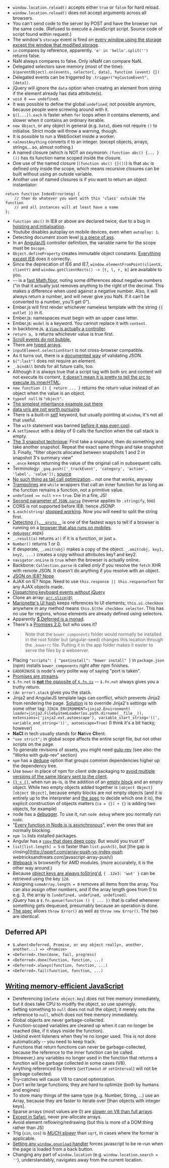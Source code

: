 * `window.location.reload()` accepts either `true` or `false` for hard reload.
* `window.location.reload()` does not accept arguments across all browsers.
* You can't send code to the server by POST and have the browser run the same code. (Refused to execute a JavaScript script. Source code of script found within request.)
* The window's `storage` event is fired on [every window using the storage except the window that modified storage][stackoverflow].
* `in` compares by reference, apparently. `'e' in 'hello'.split('')` returns false.
* NaN always compares to false. Only isNaN can compare NaN.
* Delegated selectors save memory (most of the time): `$(parentObject).on(events, selector[, data], function (event) {})`
* Delegated events can be triggered by `.trigger("myCustomEvent", [data])`.
* jQuery will ignore the `data` option when creating an element from string if the element already has data attribute(s).
* `void 0 === undefined`.
* It was possible to define the global `undefined`; not possible anymore, because people were screwing around with it.
* `$([...]).each` is faster when `for` loops when it contains elements, and slower when it contains an ordinary iterable.
* `new Object`, or any object in general (e.g. `Date`), does not require `()` to initialise. Strict mode will throw a warning, though.
* It is possible to run a WebSocket inside a worker.
* `+almostAnything` converts it to an integer. (except objects, arrays, strings... so, almost nothing.)
* A named closure (which is NOT an oxymoron: `(function abc() {... }())` has its function name scoped inside the closure.
* One use of the named closure (`(function abc() {}())`) is that `abc` is defined only inside the scope, which means recursive closures can be built without using an outside variable.
* Another use of named closures is if you want to return an object instantiator:

```
return function IndexError(msg) {
    // then do whatever you want with this 'class' outside the function 
    // and all instances will at least have a name
};
```

* `function abc()` in IE8 or above are declared twice, due to a bug in [hoisting and initialisation][github].
* Youtube disables autoplay on mobile devices, even when `autoplay: 1`.
* Detecting document zoom level [is a piece of ass][stackoverflow 2].
* In an [AngularJS][angularjs] controller definition, the variable name for the scope must be `$scope`.
* `Object.defineProperty` creates immutable object constants. [Everything except IE8][mozilla] does it correctly.
* Since the deprecation of IE6 and IE7, `window.elementFromPoint(clientX, clientY)` and `window.getClientRects() -> [t, l, r, b]` are available to you.
* `~~` is a [fast Math.floor][stackoverflow 3], noting some differences about negative numbers ("in that it actually just removes anything to the right of the decimal. This makes a difference when used against a negative number. Also, it will always return a number, and will never give you NaN. If it can't be converted to a number, you'll get 0").
* Ember.js will first render whichever nameless template with the string `{{ outlet }}` in it.
* Ember.js: namespaces must begin with an upper case letter.
* Ember.js: `model` is a keyword. You cannot replace it with `context`.
* In backbone.js, [a `View` is actually a controller][backbonejs].
* `return a, b` returns whichever value is true first.
* [Scroll events do not bubble.][quirksmode]
* There are [typed arrays][mozilla 2].
* `inputElement.selectionStart` is not cross-browser compatible.
* As it turns out, there is a [documented way][wikipedia] of validating JSON.
* `$(":last")` does not require an element.
* `_.bindAll` binds for all future calls, too.
* Although it is always true that a script tag with both src and content will not execute its content, [it doesn't mean it is pretty to tell the src to execute its innerHTML][ejohn].
* `new function () { return ... }` returns the return value instead of an object when the value is an object.
* `typeof null` is `"object"`.
* [The simplest inheritance example out there][stackoverflow 4]
* [data uris are not worth pursuing][mobify]
* There is a built-in [self][stackoverflow 5] keyword, but usually pointing at `window`, it's not all that useful.
* The `with` statement was banned [before it was even cool][mozilla 3].
* A `setTimeout` with a delay of 0 calls the function when the call stack is empty.
* [The 3 snapshot technique][google]: First take a snapshot, then do something and take another snapshot. Repeat the exact same things and take snapshot 3. Finally, "filter objects allocated between snapshots 1 and 2 in snapshot 3's summary view"
* `_.once` keeps returning the value of the original call in subsequent calls.
* Terminology: `_gaq.push(['_trackEvent', 'category', 'action', 'label', 'value']);` [source][google 2]
* [No such thing as tail call optimization][stackoverflow 6]... not one that works, anyway
* [Trampolines][raganwald] are `while` wrappers that call an inner function for as long as the function remains a function, not a primitive value.
* `undefined == null` === `true`. Die in a fire, JS!
* [Second parameter of `JSON.parse`][stackoverflow 7] (reverse applies to `.stringify`, too)
* CORS is not supported before IE8; hence JSONP.
* `$.each(string)` [stopped working][stackoverflow 8]. Now you will need to split the string first.
* [Detecting `{}.__proto__`][zurb] is one of the fastest ways to tell if a browser is running on a [browser that also runs on mobiles][stackoverflow 9].
* [`debugger`][microsoft].aspx)
* `_.result(a)` returns `a()` if it is a function, or just `a`.
* `Number()` returns 1 or 0.
* If desperate, `_.omit(obj)` makes a copy of the object. `_.omit(obj, key1, key2, ...)` creates a copy without attributes key1 and key2.
* `navigator.onLine` is `true` when the browser is actually online.
* Backbone: `Collection.parse` is called *only* if you resolve the `fetch` XHR with remote JSON. It doesn't do anything if you resolve with an object.
* [JSON on IE8? Nope][stackoverflow 10]
* AJAX on IE? Nope. Need to use `this.response || this.responseText` for any AJAX objects made.
* [Dispatching keyboard events without jQuery][stackoverflow 11]
* Clone an array: [`arr.slice(0)`][stackoverflow 12]
* [Marionette's UI hash][github 2] keeps references to UI elements; `this.ui.checkbox` anywhere in any method means `this.$(the checkbox selector`. This has no use for regions, whose elements are already defined using selectors.
* Apparently [$.Deferred is a monad][voisen].
* There's a [Promises 2.0][msdn], but who uses it?
* >Note that the `bower_components` folder would normally be installed in the root folder but (angular-seed) changes this location through the `.bowerrc` file. Putting it in the app folder makes it easier to serve the files by a webserver.
* Placing `"scripts": { "postinstall": "bower install" }` in `package.json` (npm) installs `bower_components` right after npm finishes.
* `EADDRINUSE` is node's very polite way of saying "port is taken".
* [Promises are streams][github 3].
* `$.fn.not` is [**not** the opposite of `$.fn.is`][ajpiano] -- `$.fn.not` always gives you a truthy return.
* `(An error).stack` gives you the stack.
* Jinja2 and AngularJS template tags can conflict, which prevents Jinja2 from rendering the page. [Solution][blogspot] is to override Jinja2's settings with some other tag: `JINJA_ENVIRONMENT=jinja2.Environment( loader=jinja2.FileSystemLoader(os.path.dirname(__file__)), extensions=['jinja2.ext.autoescape'], variable_start_string='((', variable_end_string='))', autoescape=True)` (I think it's a bit hacky, however)
* **NaCl** in tech usually stands for **Na**tive **Cl**ient.
* `"use strict";` in global scope affects the entire script file, but not other scripts on the page.
* To generate revisions of assets, you might need [gulp-rev][npmjs] (see also: the "Works with gulp-rev" section)
* `npm` has a [dedupe](https://www.npmjs.org/doc/cli/npm-dedupe.html) option that groups common dependencies higher up the dependency tree.
* Use `bower` in place of npm for client side packaging to [avoid multiple versions of the same library sent to the client](http://stackoverflow.com/a/18652918).
* [`{} + {}`](http://stackoverflow.com/a/9033306/1558430), when run as-is, is the addition of an [empty block](https://developer.mozilla.org/en-US/docs/Web/JavaScript/Reference/Statements/block) and an empty object. While two empty objects added together is `[object Object][object Object]`, because empty blocks are not empty objects (and it is entirely up to the interpreter and [the spec](http://www.ecma-international.org/ecma-262/5.1/#sec-12.1) to decide which one it is), the explicit construction of objects matters (`(a = {}) + {}` is adding two objects, for example)
* node has a [debugger](http://nodejs.org/api/debugger.html). To use it, run `node debug` where you normally run `node`.
* "[Every function in Node.js is asynchronous](http://code.tutsplus.com/tutorials/node-js-for-beginners--net-26314)", even the ones that are normally blocking.
* `npm ls` lists installed packages.
* Angular has a [`copy` that does deep copy](https://docs.angularjs.org/api/ng/function/angular.copy). But would you trust it?
* `list[list.length] = 5` *is* faster than `list.push(5)`, but [the gap is closing](http://jsperf.com/array-push-vs-index-push webtricksandtreats.com/javascript-array-push/)
* [Webpack](https://github.com/webpack/webpack) is browserify for AMD modules. (more accurately, it is the other way around.)
* Because [object keys are always toString'd](https://mathiasbynens.be/notes/javascript-properties), `{ .12e3: 'wut' }` can be retrieved using the key `120`.
* Assigning `someArray.length = 0` removes all items from the array. You can also assign other numbers, and if the array length goes from 0 to e.g. 3, the array is `[undefined, undefined, undefined]`.
* jQuery has a `$.fn.queue(function () { ... })` that is called whenever something gets dequeued, presumably because an operation is done.
* [The spec](http://stackoverflow.com/questions/13294658/throw-errormsg-vs-throw-new-errormsg) allows `throw Error()` as well as `throw new Error()`. The two are identical.

## Deferred API

* `$.when(<Deferred, Promise, or any object really>, another, another...) => <Promise>`
* `<Deferred>.then(done, fail, progress)`
* `<Deferred>.done(function, function, ...)`
* `<Deferred>.always(function, function, ...)`
* `<Deferred>.fail(function, function, ...)`

## [Writing memory-efficient JavaScript][smashingmagazine]

* Dereferencing (`delete object.key`) does not free memory immediately, but it does take CPU to modify the object, so use sparingly.
* Setting something to `null` does not null the object; it merely sets the reference to `null`, which does not free memory immediately.
* Global objects are never garbage-collected.
* Function-scoped variables are cleaned up when it can no longer be reached (like, if it stays inside the function).
* Unbind event listeners when they're no longer used. This is not done automatically -- you need to keep track.
* Functions that return functions can never be garbage-collected, because the reference to the inner function can be called.
* (However,) any variables no longer used in the function that returns a function will be garbage collected in some cases (V8).
* Anything referenced by timers (`setTimeout` or `setInterval`) will not be garbage collected.
* Try-catches will cause V8 to cancel optimization.
* Don't write large functions; they are hard to optimize (both by humans and engines)
* To store many things of the same type (e.g. Number, String, ...) use an Array, because they are faster to iterate over [than objects with integer keys].
* Sparse arrays (most values are 0) are [slower on V8 than full arrays][jsperf].
* [Except in Safari][jsperf 2], never pre-allocate arrays.
* Avoid element reflowing/redrawing (but this is more of a DOM thing rather than JS)
* Trig (`sin`, `cos`) is [*MUCH slower*](http://jsperf.com/sin-cos-vs-sqrt) than `sqrt`, in cases where the former is applicable.
* [Setting any `window.onunload` handler](http://stackoverflow.com/questions/2638292/after-travelling-back-in-firefox-history-javascript-wont-run) forces javascript to be re-run when the page is loaded from a back button.
* Changing any part of `window.location` (e.g. `window.location.search = ''`), understandably, navigates away from the current location.

[ajpiano]: http://ajpiano.com/the-opposite-of-jquerys-is-method-is-not-not-it-is-is/
[angularjs]: http://angularjs.org/
[backbonejs]: http://backbonejs.org/#FAQ-mvc
[blogspot]: http://zhangyelei.blogspot.ca/2013/10/variable-placeholder-conflict-between.html
[ejohn]: http://ejohn.org/blog/degrading-script-tags/
[github]: http://kangax.github.io/nfe/
[github 2]: https://github.com/marionettejs/backbone.marionette/blob/master/docs/marionette.itemview.md#organizing-ui-elements
[github 3]: https://gist.github.com/staltz/868e7e9bc2a7b8c1f754#request-and-response
[google]: https://docs.google.com/a/willetinc.com/presentation/d/1wUVmf78gG-ra5aOxvTfYdiLkdGaR9OhXRnOlIcEmu2s/pub?start=false&loop=false&delayms=3000#slide=id.g31ec7af_0_58
[google 2]: https://developers.google.com/analytics/devguides/collection/gajs/eventTrackerGuide#Anatomy
[jsperf]: http://jsperf.com/sparse-arrays-vs-full-arrays
[jsperf 2]: http://jsperf.com/pre-allocated-arrays
[microsoft]: http://msdn.microsoft.com/en-us/library/ie/0bwt76sk\(v=vs.94\
[mobify]: http://www.mobify.com/blog/css-sprites-vs-data-uris-which-is-faster-on-mobile/
[mozilla]: https://developer.mozilla.org/en-US/docs/Web/JavaScript/Reference/Global_Objects/Object/defineProperty?redirectlocale=en-US&redirectslug=JavaScript%2FReference%2FGlobal_Objects%2FObject%2FdefineProperty
[mozilla 2]: https://developer.mozilla.org/en-US/docs/Web/JavaScript/Typed_arrays/Int32Array
[mozilla 3]: https://developer.mozilla.org/en-US/docs/Web/JavaScript/Reference/Statements/with
[msdn]: http://blogs.msdn.com/b/rbuckton/archive/2011/08/15/promise-js-2-0-promise-framework-for-javascript.aspx
[npmjs]: https://www.npmjs.org/package/gulp-rev
[quirksmode]: http://www.quirksmode.org/dom/events/scroll.html
[raganwald]: http://raganwald.com/2013/03/28/trampolines-in-javascript.html
[smashingmagazine]: http://www.smashingmagazine.com/2012/11/05/writing-fast-memory-efficient-javascript/
[stackoverflow]: http://stackoverflow.com/a/4689033
[stackoverflow 10]: http://stackoverflow.com/a/4715399/1558430
[stackoverflow 11]: http://stackoverflow.com/a/5920206/1558430
[stackoverflow 12]: http://stackoverflow.com/questions/5024085/whats-the-point-of-slice0-here
[stackoverflow 2]: http://stackoverflow.com/questions/1713771/how-to-detect-page-zoom-level-in-all-modern-browsers
[stackoverflow 3]: http://stackoverflow.com/a/5971668/1558430
[stackoverflow 4]: http://stackoverflow.com/a/1204386/1558430
[stackoverflow 5]: http://stackoverflow.com/questions/3309516/when-to-use-self-in-javascript
[stackoverflow 6]: http://stackoverflow.com/questions/3660577/are-any-javascript-engines-tail-call-optimized
[stackoverflow 7]: http://stackoverflow.com/questions/19281820/deserialization-of-partially-flattened-json/19281911?noredirect=1#19281911
[stackoverflow 8]: http://stackoverflow.com/questions/20075938/jquery-each-to-iterate-over-a-string-in-newer-versions
[stackoverflow 9]: http://stackoverflow.com/a/3082878/1558430
[voisen]: http://sean.voisen.org/blog/2013/10/intro-monads-maybe/
[wikipedia]: http://en.wikipedia.org/wiki/JSON#JavaScript_eval.28.29
[zurb]: http://foundation.zurb.com/docs/upgrading.html
